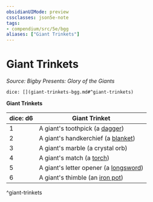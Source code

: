 ```yaml
---
obsidianUIMode: preview
cssclasses: json5e-note
tags:
- compendium/src/5e/bgg
aliases: ["Giant Trinkets"]
---
```

# Giant Trinkets
*Source: Bigby Presents: Glory of the Giants* 

`dice: [](giant-trinkets-bgg.md#^giant-trinkets)`

**Giant Trinkets**

| dice: d6 | Giant Trinket |
|----------|---------------|
| 1 | A giant's toothpick (a [dagger](/compendium/items/dagger.md)) |
| 2 | A giant's handkerchief (a [blanket](/compendium/items/blanket.md)) |
| 3 | A giant's marble (a crystal orb) |
| 4 | A giant's match (a [torch](/compendium/items/torch.md)) |
| 5 | A giant's letter opener (a [longsword](/compendium/items/longsword.md)) |
| 6 | A giant's thimble (an [iron pot](/compendium/items/iron-pot.md)) |
^giant-trinkets